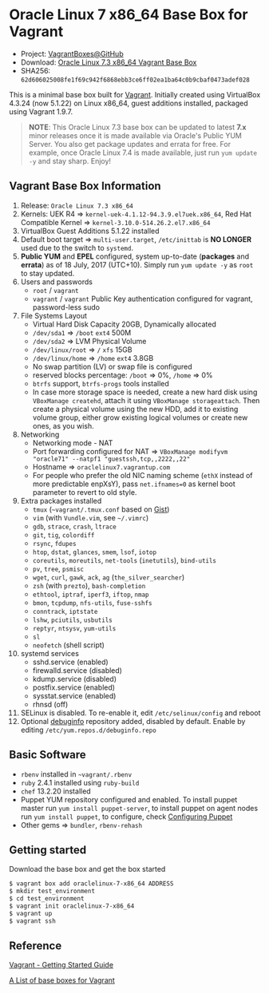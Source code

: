 # Oracle Linux 7 x86_64 Base Box for Vagrant

* Project: [VagrantBoxes@GitHub](https://github.com/terrywang/vagrantboxes)
* Download: [Oracle Linux 7.3 x86_64 Vagrant Base Box](http://cloud.terry.im/vagrant/oraclelinux-7-x86_64.box)
* SHA256: `62d606025008fe1f69c942f6868ebb3ce6ff02ea1ba64c0b9cbaf0473adef028`

This is a minimal base box built for [Vagrant](http://www.vagrantup.com/). Initially created using VirtualBox 4.3.24 (now 5.1.22) on Linux x86_64, guest additions installed, packaged using Vagrant 1.9.7.

> **NOTE**: This Oracle Linux 7.3 base box can be updated to latest **7.x** minor releases once it is made available via Oracle's Public YUM Server. You also get package updates and errata for free. For example, once Oracle Linux 7.4 is made available, just run `yum update -y` and stay sharp. Enjoy!

## Vagrant Base Box Information

1. Release: `Oracle Linux 7.3 x86_64`
2. Kernels: UEK R4  => `kernel-uek-4.1.12-94.3.9.el7uek.x86_64`, Red Hat Compatible Kernel => `kernel-3.10.0-514.26.2.el7.x86_64`
2. VirtualBox Guest Additions 5.1.22 installed
3. Default boot target => `multi-user.target`, `/etc/inittab` is **NO LONGER** used due to the switch to `systemd`.
4. **Public YUM** and **EPEL** configured, system up-to-date (**packages** and **errata**) as of 18 July, 2017 (UTC+10). Simply run `yum update -y` as `root` to stay updated.
5. Users and passwords
    * `root` / `vagrant`
    * `vagrant` / `vagrant` Public Key authentication configured for vagrant, password-less sudo
6. File Systems Layout
    * Virtual Hard Disk Capacity 20GB, Dynamically allocated
    * `/dev/sda1` => `/boot` `ext4` 500M
    * `/dev/sda2` => LVM Physical Volume
    * `/dev/linux/root` => `/` `xfs` 15GB
    * `/dev/linux/home` => `/home` `ext4` 3.8GB
    * No swap partition (LV) or swap file is configured
    * reserved blocks percentage: `/boot` => 0%, `/home` => 0%
    * `btrfs` support, `btrfs-progs` tools installed
    * In case more storage space is needed, create a new hard disk using `VBoxManage createhd`, attach it using `VBoxManage storageattach`. Then create a physical volume using the new HDD, add it to existing volume group, either grow existing logical volumes or create new ones, as you wish.
7. Networking
    * Networking mode - NAT
    * Port forwarding configured for NAT => `VBoxManage modifyvm "oracle71" --natpf1 "guestssh,tcp,,2222,,22"`
    * Hostname => `oraclelinux7.vagrantup.com`
    * For people who prefer the old NIC naming scheme (`ethX` instead of more predictable enpXsY), pass `net.ifnames=0` as kernel boot parameter to revert to old style.
8. Extra packages installed
    * `tmux` (`~vagrant/.tmux.conf` based on [Gist](https://gist.github.com/terrywang/3950393))
    * `vim` (with `Vundle.vim`, see `~/.vimrc`)
    * `gdb`, `strace`, `crash`, `ltrace`
    * `git`, `tig`, `colordiff`
    * `rsync`, `fdupes`
    * `htop`, `dstat`, `glances`, `smem`, `lsof`, `iotop`
    * `coreutils`, `moreutils`, `net-tools` (`inetutils`), `bind-utils`
    * `pv`, `tree`, `psmisc`
    * `wget`, `curl`, `gawk`, `ack`, `ag` (`the_silver_searcher`)
    * `zsh` (with `prezto`), `bash-completion`
    * `ethtool`, `iptraf`, `iperf3`, `iftop`, `nmap`
    * `bmon`, `tcpdump`, `nfs-utils`, `fuse-sshfs`
    * `conntrack`, `iptstate`
    * `lshw`, `pciutils`, `usbutils`
    * `reptyr`, `ntsysv`, `yum-utils`
    * `sl`
    * `neofetch` (shell script)
9. systemd services
    * sshd.service (enabled)
    * firewalld.service (disabled)
    * kdump.service (disabled)
    * postfix.service (enabled)
    * sysstat.service (enabled)
    * rhnsd (off)
10. SELinux is disabled. To re-enable it, edit `/etc/selinux/config` and reboot
11. Optional [debuginfo](https://oss.oracle.com/ol7/debuginfo) repository added, disabled by default. Enable by editing `/etc/yum.repos.d/debuginfo.repo`

## Basic Software
* `rbenv` installed in `~vagrant/.rbenv`
* `ruby` 2.4.1 installed using `ruby-build`
* `chef` 13.2.20 installed
* Puppet YUM repository configured and enabled. To install puppet master run `yum install puppet-server`, to install puppet on agent nodes run `yum install puppet`, to configure, check [Configuring Puppet](http://docs.puppetlabs.com/guides/configuring.html)
* Other gems => `bundler`, `rbenv-rehash`

## Getting started

Download the base box and get the box started

```bash
$ vagrant box add oraclelinux-7-x86_64 ADDRESS
$ mkdir test_environment
$ cd test_environment
$ vagrant init oraclelinux-7-x86_64
$ vagrant up
$ vagrant ssh
```

## Reference

[Vagrant - Getting Started Guide](http://docs.vagrantup.com/v2/getting-started/)

[A List of base boxes for Vagrant](http://vagrantbox.es/)
